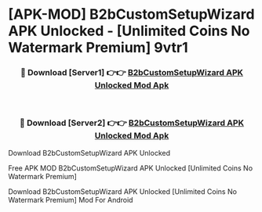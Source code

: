 # [APK-MOD] B2bCustomSetupWizard APK Unlocked - [Unlimited Coins No Watermark Premium] 9vtr1



<div align="center">
<h3>🔴 Download [Server1] 👉👉 <a href="https://momento.my/?title=B2bCustomSetupWizard_APK_Unlocked">B2bCustomSetupWizard APK Unlocked Mod Apk</a></h3><br>

<h3>🔴 Download [Server2] 👉👉 <a href="https://momento.my/?title=B2bCustomSetupWizard_APK_Unlocked">B2bCustomSetupWizard APK Unlocked Mod Apk</a></h3>
</div>



Download B2bCustomSetupWizard APK Unlocked 

Free APK MOD B2bCustomSetupWizard APK Unlocked [Unlimited Coins No Watermark Premium]

Download B2bCustomSetupWizard APK Unlocked [Unlimited Coins No Watermark Premium] Mod For Android
